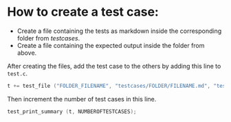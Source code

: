 # How to create a test case:
* Create a file containing the tests as markdown inside the corresponding folder from *testcases*.
* Create a file containing the expected output inside the folder from above.

After creating the files, add the test case to the others by adding this line to `test.c`.
```C
t += test_file ("FOLDER_FILENAME", "testcases/FOLDER/FILENAME.md", "testcases/FOLDER/FILENAME.html");
```
Then increment the number of test cases in this line.
```C
test_print_summary (t, NUMBEROFTESTCASES);
```
